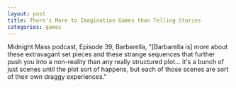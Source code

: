 ```yaml
---
layout: post
title: There's More to Imagination Games than Telling Stories
categories: games
---
```


Midnight Mass podcast, Episode 39, Barbarella, "[Barbarella is] more about these extravagant set pieces and these strange sequences that further push you into a non-reality than any really structured plot... it's a bunch of just scenes until the plot sort of happens, but each of those scenes are sort of their own draggy experiences."